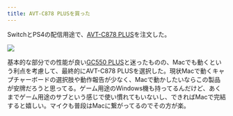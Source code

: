 ```yaml
---
title: AVT-C878 PLUSを買った
---
```


SwitchとPS4の配信用途で、[AVT-C878 PLUS][1]を注文した。

![](https://images-na.ssl-images-amazon.com/images/I/71Oj65360WL._SL1500_.jpg)

基本的な部分での性能が良い[GC550 PLUS][2]と迷ったものの、Macでも動くという利点を考慮して、最終的にAVT-C878 PLUSを選択した。現状Macで動くキャプチャーボードの選択肢や動作報告が少なく、Macで動かしたいならこの製品が安牌だろうと思ってる。ゲーム用途のWindows機も持ってるんだけど、あくまでゲーム用途のサブという感じで使い慣れてもいないし、できればMacで完結すると嬉しい。マイクも普段はMacに繋がってるのでその方が楽。

[1]: https://www.amazon.co.jp/dp/B07C2ZYHF5?tag=r7kamura07-22
[2]: https://www.amazon.co.jp/dp/B07DFR38WG?tag=r7kamura07-22
